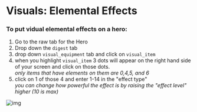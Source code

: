 # Visuals: Elemental Effects
### To put vidual elemental effects on a hero:
1. Go to the raw tab for the Hero
2. Drop down the `digest` tab
3. drop down `visual_equipment` tab and click on `visual_item` 
4. when you highlight `visual_item` 3 dots will appear on the right hand side of your screen and click on those dots.  
  _only items that have elements on them are 0,4,5, and 6_
5. click on 1 of those 4 and enter 1-14 in the "effect type"  
  _you can change how powerful the effect is by raising the "effect level" higher (10 is max)_
  
![img](files/ElementalEffects.PNG)
